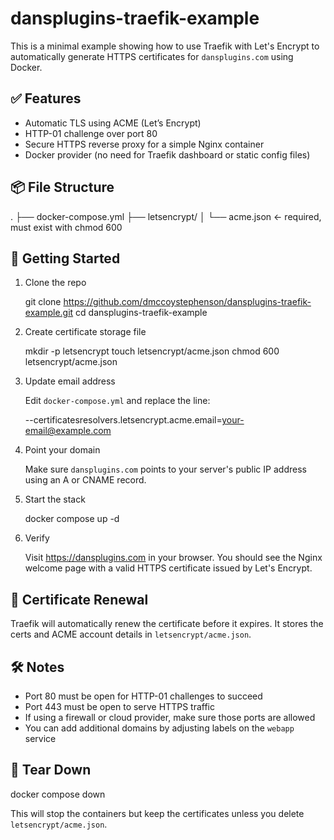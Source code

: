# dansplugins-traefik-example

This is a minimal example showing how to use Traefik with Let's Encrypt to automatically generate HTTPS certificates for `dansplugins.com` using Docker.

## ✅ Features

- Automatic TLS using ACME (Let’s Encrypt)
- HTTP-01 challenge over port 80
- Secure HTTPS reverse proxy for a simple Nginx container
- Docker provider (no need for Traefik dashboard or static config files)

## 📦 File Structure

.
├── docker-compose.yml
├── letsencrypt/
│   └── acme.json  ← required, must exist with chmod 600

## 🚀 Getting Started

1. Clone the repo

   git clone https://github.com/dmccoystephenson/dansplugins-traefik-example.git
   cd dansplugins-traefik-example

2. Create certificate storage file

   mkdir -p letsencrypt
   touch letsencrypt/acme.json
   chmod 600 letsencrypt/acme.json

3. Update email address

   Edit `docker-compose.yml` and replace the line:

   --certificatesresolvers.letsencrypt.acme.email=your-email@example.com

4. Point your domain

   Make sure `dansplugins.com` points to your server's public IP address using an A or CNAME record.

5. Start the stack

   docker compose up -d

6. Verify

   Visit https://dansplugins.com in your browser. You should see the Nginx welcome page with a valid HTTPS certificate issued by Let's Encrypt.

## 🔁 Certificate Renewal

Traefik will automatically renew the certificate before it expires. It stores the certs and ACME account details in `letsencrypt/acme.json`.

## 🛠 Notes

- Port 80 must be open for HTTP-01 challenges to succeed
- Port 443 must be open to serve HTTPS traffic
- If using a firewall or cloud provider, make sure those ports are allowed
- You can add additional domains by adjusting labels on the `webapp` service

## 🧼 Tear Down

   docker compose down

This will stop the containers but keep the certificates unless you delete `letsencrypt/acme.json`.
